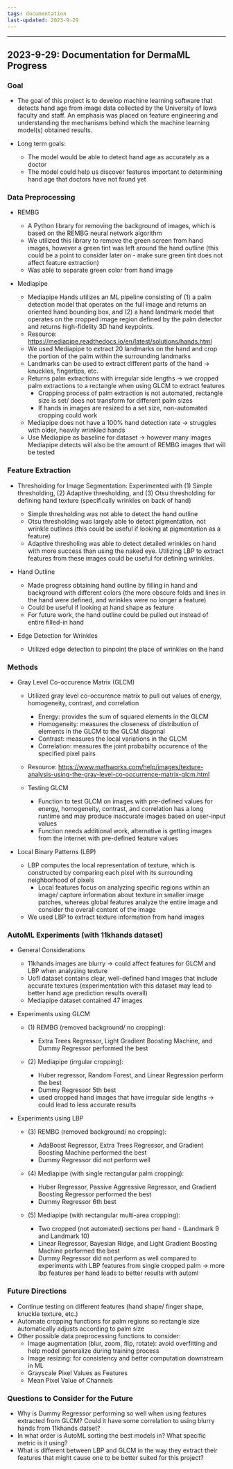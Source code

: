 ```yaml
---
tags: documentation
last-updated: 2023-9-29
---
```


--------------------------------------------------------------------------------------------
## 2023-9-29: Documentation for DermaML Progress

### Goal

* The goal of this project is to develop machine learning software that detects hand age from image data collected by the University of Iowa faculty and staff. An emphasis was placed on feature engineering and understanding the mechanisms behind which the machine learning model(s) obtained results.

* Long term goals:
    - The model would be able to detect hand age as accurately as a doctor
    - The model could help us discover features important to determining hand age that doctors have not found yet

### Data Preprocessing

* REMBG
    - A Python library for removing the background of images, which is based on the REMBG neural network algorithm
    - We utilized this library to remove the green screen from hand images, however a green tint was left around the hand outline (this could be a point to consider later on - make sure green tint does not affect feature extraction)
    - Was able to separate green color from hand image

* Mediapipe
    - Mediapipe Hands utilizes an ML pipeline consisting of (1) a palm detection model that operates on the full image and returns an oriented hand bounding box, and (2) a hand landmark model that operates on the cropped image region defined by the palm detector and returns high-fidelity 3D hand keypoints. 
    - Resource: https://mediapipe.readthedocs.io/en/latest/solutions/hands.html
    - We used Mediapipe to extract 20 landmarks on the hand and crop the portion of the palm within the surrounding landmarks
    - Landmarks can be used to extract different parts of the hand -> knuckles, fingertips, etc.
    - Returns palm extractions with irregular side lengths -> we cropped palm extractions to a rectangle when using GLCM to extract features
        - Cropping process of palm extraction is not automated, rectangle size is set/ does not transform for different palm sizes
        - If hands in images are resized to a set size, non-automated cropping could work
    - Mediapipe does not have a 100% hand detection rate -> struggles with older, heavily wrinkled hands
    - Use Mediapipe as baseline for dataset -> however many images Mediapipe detects will also be the amount of REMBG images that will be tested

### Feature Extraction

* Thresholding for Image Segmentation: Experimented with (1) Simple thresholding, (2) Adaptive thresholding, and (3) Otsu thresholding for defining hand texture (specifically wrinkles on back of hand)
    - Simple thresholding was not able to detect the hand outline 
    - Otsu thresholding was largely able to detect pigmentation, not wrinkle outlines (this could be useful if looking at pigmentation as a feature)
    - Adaptive thresholing was able to detect detailed wrinkles on hand with more success than using the naked eye. Utilizing LBP to extract features from these images could be useful for defining wrinkles.

* Hand Outline
    - Made progress obtaining hand outline by filling in hand and background with different colors (the more obscure folds and lines in the hand were defined, and wrinkles were no longer a feature)
    - Could be useful if looking at hand shape as feature
    - For future work, the hand outline could be pulled out instead of entire filled-in hand

* Edge Detection for Wrinkles
    - Utilized edge detection to pinpoint the place of wrinkles on the hand

### Methods

* Gray Level Co-occurence Matrix (GLCM)
    - Utilized gray level co-occurence matrix to pull out values of energy, homogeneity, contrast, and correlation
        - Energy: provides the sum of squared elements in the GLCM
        - Homogeneity: measures the closeness of distribution of elements in the GLCM to the GLCM diagonal
        - Contrast: measures the local variations in the GLCM
        - Correlation: measures the joint probabilty occurence of the specified pixel pairs
    - Resource: https://www.mathworks.com/help/images/texture-analysis-using-the-gray-level-co-occurrence-matrix-glcm.html

    - Testing GLCM
        - Function to test GLCM on images with pre-defined values for energy, homogeneity, contrast, and correlation has a long runtime and may produce inaccurate images based on user-input values
        - Function needs additional work, alternative is getting images from the internet with pre-defined feature values


* Local Binary Patterns (LBP)
    - LBP computes the local representation of texture, which is constructed by comparing each pixel with its surrounding neighborhood of pixels
        - Local features focus on analyzing specific regions within an image/ capture information about texture in smaller image patches, whereas global features analyze the entire image and consider the overall content of the image
    - We used LBP to extract texture information from hand images

### AutoML Experiments (with 11khands dataset)

* General Considerations
    - 11khands images are blurry -> could affect features for GLCM and LBP when analyzing texture
    - UofI dataset contains clear, well-defined hand images that include accurate textures (experimentation with this dataset may lead to better hand age prediction results overall)
    - Mediapipe dataset contained 47 images

* Experiments using GLCM
    - (1) REMBG (removed background/ no cropping): 
        - Extra Trees Regressor, Light Gradient Boosting Machine, and Dummy Regressor performed the best

    - (2) Mediapipe (irrgular cropping):
        - Huber regressor, Random Forest, and Linear Regression perform the best
        - Dummy Regressor 5th best
        - used cropped hand images that have irregular side lengths -> could lead to less accurate results

* Experiments using LBP
    - (3) REMBG (removed background/ no cropping):
        - AdaBoost Regressor, Extra Trees Regressor, and Gradient Boosting Machine performed the best
        - Dummy Regressor did not perform well

    - (4) Mediapipe (with single rectangular palm cropping):
        - Huber Regressor, Passive Aggressive Regressor, and Gradient Boosting Regressor performed the best
        - Dummy Regressor 6th best

    - (5) Mediapipe (with rectangular multi-area cropping): 
        - Two cropped (not automated) sections per hand - (Landmark 9 and Landmark 10)
        - Linear Regressor, Bayesian Ridge, and Light Gradient Boosting Machine performed the best
        - Dummy Regressor did not perform as well compared to experiments with LBP features from single cropped palm -> more lbp features per hand leads to better results with automl

### Future Directions

* Continue testing on different features (hand shape/ finger shape, knuckle texture, etc.)
* Automate cropping functions for palm regions so rectangle size automatically adjusts according to palm size
* Other possible data preprocessing functions to consider:
    - Image augmentation (blur, zoom, flip, rotate): avoid overfitting and help model generalize during training process
    - Image resizing: for consistency and better computation downstream in ML
    - Grayscale Pixel Values as Features
    - Mean Pixel Value of Channels

### Questions to Consider for the Future

* Why is Dummy Regressor performing so well when using features extracted from GLCM? Could it have some correlation to using blurry hands from 11khands datset?
* In what order is AutoML sorting the best models in? What specific metric is it using?
* What is different between LBP and GLCM in the way they extract their features that might cause one to be better suited for this project?


